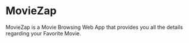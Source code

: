 # MovieZap
MovieZap is a Movie Browsing Web App that provides you all the details regarding your Favorite Movie.
